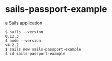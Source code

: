 # sails-passport-example

a [Sails](http://sailsjs.org) application

```
$ sails --version
0.12.3
$ node --version
v4.2.2
$ sails new sails-passport-example
$ cd sails-passport-example
```


